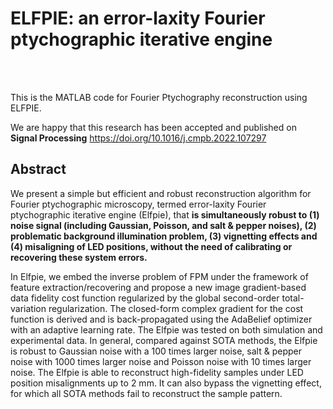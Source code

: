 <head>
    <script src="https://cdn.mathjax.org/mathjax/latest/MathJax.js?config=TeX-AMS-MML_HTMLorMML" type="text/javascript"></script>
    <script type="text/x-mathjax-config">
        MathJax.Hub.Config({
            tex2jax: {
            skipTags: ['script', 'noscript', 'style', 'textarea', 'pre'],
            inlineMath: [['$','$']]
            }
        });
    </script>
</head>





# ELFPIE: an error-laxity Fourier ptychographic iterative engine
<br>
<br>

This is the MATLAB code for Fourier Ptychography reconstruction using ELFPIE.

We are happy that this research has been accepted and published on **Signal Processing** https://doi.org/10.1016/j.cmpb.2022.107297

## Abstract
We present a simple but efficient and robust reconstruction algorithm for Fourier ptychographic microscopy, termed error-laxity Fourier ptychographic iterative engine (Elfpie), that **is simultaneously robust to (1) noise signal (including Gaussian, Poisson, and salt & pepper noises), (2) problematic background illumination problem, (3) vignetting effects and (4) misaligning of LED positions, without the need of calibrating or recovering these system errors.** <br>

In Elfpie, we embed the inverse problem of FPM under the framework of feature extraction/recovering and propose a new image gradient-based data fidelity cost function regularized by the global second-order total-variation regularization. The closed-form complex gradient for the cost function is derived and is back-propagated using the AdaBelief optimizer with an adaptive learning rate. The Elfpie was tested on both simulation and experimental data. In general, compared against SOTA methods, the Elfpie is robust to Gaussian noise with a 100 times larger noise, salt & pepper noise with 1000 times larger noise and Poisson noise with 10 times larger noise. The Elfpie is able to reconstruct high-fidelity samples under LED position misalignments up to 2 mm. It can also bypass the vignetting effect, for which all SOTA methods fail to reconstruct the sample pattern. 
